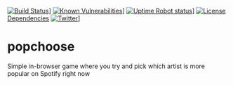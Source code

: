 [![Build Status](https://badgen.net/travis/gabefoley/popchoose)](https://travis-ci.org/gabefoley/popchoose)]
[![Known Vulnerabilities](https://snyk.io/test/github/gabefoley/popchoose/badge.svg)](https://snyk.io/test/github/gabefoley/popchoose)]
[![Uptime Robot status](https://img.shields.io/uptimerobot/ratio/7/m783704485-14a0fd15fb64b95827ff99d7?label=uptime%20%28last%207%20days%29)](https://stats.uptimerobot.com/QNrGmFk1rJ)]
[![License](https://badgen.net/github/license/gabefoley/popchoose)](https://opensource.org/licenses/MIT)
[Dependencies](https://badgen.net/dependabot/dependabot/dependabot-core/?icon=dependabot)
[![Twitter](https://badgen.net/twitter/follow/gabefoley)](https://twitter.com/gabefoley)]

# popchoose

Simple in-browser game where you try and pick which artist is more popular on Spotify right now
